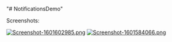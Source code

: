 "# NotificationsDemo" 

Screenshots:

[![Screenshot-1601602985.png](https://i.postimg.cc/63v7jKK3/Screenshot-1601602985.png)](https://postimg.cc/yg7Yxwk4)
[![Screenshot-1601584066.png](https://i.postimg.cc/3xMTcR0m/Screenshot-1601584066.png)](https://postimg.cc/F7x8fhZH)
